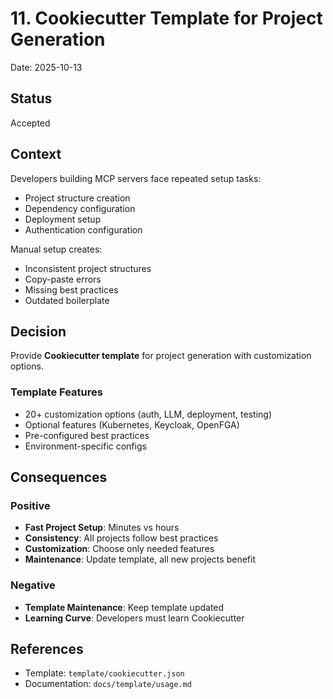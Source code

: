 # 11. Cookiecutter Template for Project Generation

Date: 2025-10-13

## Status

Accepted

## Context

Developers building MCP servers face repeated setup tasks:
- Project structure creation
- Dependency configuration
- Deployment setup
- Authentication configuration

Manual setup creates:
- Inconsistent project structures
- Copy-paste errors
- Missing best practices
- Outdated boilerplate

## Decision

Provide **Cookiecutter template** for project generation with customization options.

### Template Features

- 20+ customization options (auth, LLM, deployment, testing)
- Optional features (Kubernetes, Keycloak, OpenFGA)
- Pre-configured best practices
- Environment-specific configs

## Consequences

### Positive

- **Fast Project Setup**: Minutes vs hours
- **Consistency**: All projects follow best practices
- **Customization**: Choose only needed features
- **Maintenance**: Update template, all new projects benefit

### Negative

- **Template Maintenance**: Keep template updated
- **Learning Curve**: Developers must learn Cookiecutter

## References

- Template: `template/cookiecutter.json`
- Documentation: `docs/template/usage.md`
